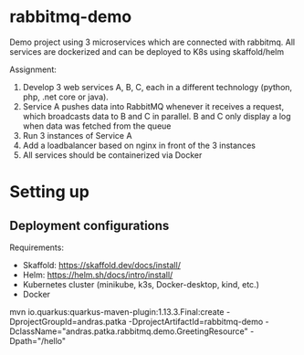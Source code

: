 # rabbitmq-demo

Demo project using 3 microservices which are connected with rabbitmq. All services are dockerized and can be deployed to K8s using skaffold/helm

Assignment:
1. Develop 3 web services A, B, C, each in a different technology (python, php, .net core or java).
2. Service A pushes data into RabbitMQ whenever it receives a request, which broadcasts data to B and C in parallel. B and C only display a log when data was fetched from the queue
3. Run 3 instances of Service A
4. Add a loadbalancer based on nginx in front of the 3 instances
5. All services should be containerized via Docker

# Setting up

## Deployment configurations

Requirements:
- Skaffold: https://skaffold.dev/docs/install/
- Helm: https://helm.sh/docs/intro/install/
- Kubernetes cluster (minikube, k3s, Docker-desktop, kind, etc.)
- Docker

mvn io.quarkus:quarkus-maven-plugin:1.13.3.Final:create -DprojectGroupId=andras.patka -DprojectArtifactId=rabbitmq-demo -DclassName="andras.patka.rabbitmq.demo.GreetingResource" -Dpath="/hello"